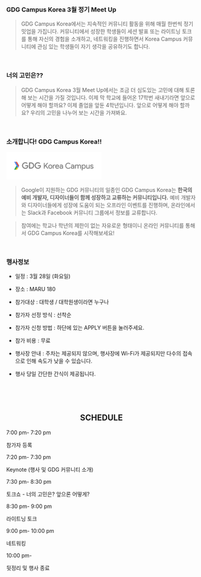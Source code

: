 ### GDG Campus Korea 3월 정기 Meet Up

>GDG Campus Korea에서는 지속적인 커뮤니티 활동을 위해 매월 한번씩 정기 밋업을 가집니다. 커뮤니티에서 성장한 학생들이 세션 발표 또는 라이트닝 토크를 통해 자신의 경험을 소개하고, 네트워킹을 진행하면서 Korea Campus 커뮤니티에 관심 있는 학생들이 자기 생각을 공유하기도 합니다.

<br>

### 너의 고민은??

>GDG Campus Korea 3월 Meet Up에서는 조금 더 심도있는 고민에 대해 토론해 보는 시간을 가질 것입니다. 이제 막 학교에 들어온 17학번 새내기라면 앞으로 어떻게 해야 할까요? 이제 졸업을 앞둔 4학년입니다. 앞으로 어떻게 해야 할까요? 우리의 고민을 나누어 보는 시간을 가져봐요.

<br>

### 소개합니다! GDG Campus Korea!!
<img src="/images/logos/gdg-kc.png" style="width: 50%;"/>

>Google이 지원하는 GDG 커뮤니티의 일종인 GDG Campus Korea는 **한국의 예비 개발자, 디자이너들이 함께 성장하고 교류하는 커뮤니티입니다.** 예비 개발자와 디자이너들에게 성장에 도움이 되는 오프라인 이벤트를 진행하며, 온라인에서는 Slack과 Facebook 커뮤니티 그룹에서 정보를 교류합니다.

>참여에는 학교나 학년의 제한이 없는 자유로운 형태이니 온라인 커뮤니티를 통해서 GDG Campus Korea를 시작해보세요!

<br>

### 행사정보

- 일정 : 3월 28일 (화요일)

- 장소 : MARU 180

- 참가대상 : 대학생 / 대학원생이라면 누구나

- 참가자 선정 방식 : 선착순

- 참가자 신청 방법 : 하단에 있는 APPLY 버튼을 눌러주세요.

- 참가 비용 : 무료

- 행사장 안내 : 주차는 제공되지 않으며, 행사장에 Wi-Fi가 제공되지만 다수의 접속으로 인해 속도가 낮을 수 있습니다.

- 행사 당일 간단한 간식이 제공됩니다.

<br>

<br>
<br>
<h2><center>SCHEDULE</center></h2>

<div class="schedule__block">
    <div class="schedule__row ng-scope">
                <div class="schedule__cell schedule__cell--time schedule__cell--time--long ng-binding">
                <span>7:00 pm- 7:20 pm</span>
                </div>
                <div class="schedule__cell ng-binding"><p>참가자 등록</p>
                </div>
                <div class="schedule__cell schedule__cell--right">
                </div>
    </div>
     <div class="schedule__row ng-scope">
                <div class="schedule__cell schedule__cell--time schedule__cell--time--long ng-binding">
                <span>7:20 pm- 7:30 pm</span>
                </div>
                <div class="schedule__cell ng-binding"><p>Keynote (행사 및 GDG 커뮤니티 소개)</p>
                </div>
                <div class="schedule__cell schedule__cell--right">
                </div>
    </div>
    <div class="schedule__row ng-scope">
                <div class="schedule__cell schedule__cell--time schedule__cell--time--long ng-binding">
                <span>7:30 pm- 8:30 pm</span>
                </div>
                <div class="schedule__cell ng-binding"><p>토크쇼 - 너의 고민은? 앞으론 어떻게?</p>
                </div>
                <div class="schedule__cell schedule__cell--right">
                </div>
    </div>
     <div class="schedule__row ng-scope">
                <div class="schedule__cell schedule__cell--time schedule__cell--time--long ng-binding">
                <span>8:30 pm- 9:00 pm</span>
                </div>
                <div class="schedule__cell ng-binding"><p>라이트닝 토크</p>
                </div>
                <div class="schedule__cell schedule__cell--right">
                </div>
    </div>
     <div class="schedule__row ng-scope">
                    <div class="schedule__cell schedule__cell--time schedule__cell--time--long ng-binding">
                    <span>9:00 pm- 10:00 pm</span>
                    </div>
                    <div class="schedule__cell ng-binding"><p>네트워킹</p>
                    </div>
                    <div class="schedule__cell schedule__cell--right">
                    </div>
        </div>
        <div class="schedule__row ng-scope">
                    <div class="schedule__cell schedule__cell--time schedule__cell--time--long ng-binding">
                    <span>10:00 pm-         </span>
                    </div>
                    <div class="schedule__cell ng-binding"><p>뒷정리 및 행사 종료</p>
                    </div>
                    <div class="schedule__cell schedule__cell--right">
                    </div>
        </div>
</div>
<br>
<br>
